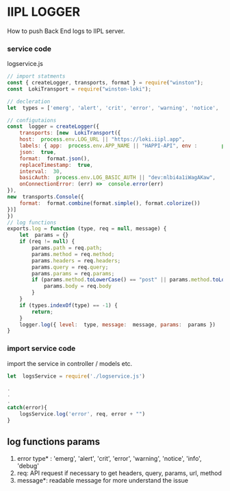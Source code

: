 # IIPL LOGGER

How to push Back End logs to IIPL server.


### service code
logservice.js
```js
// import statments
const { createLogger, transports, format } = require("winston");
const  LokiTransport = require("winston-loki");

// decleration
let  types = ['emerg', 'alert', 'crit', 'error', 'warning', 'notice', 'info', 'debug']

// configutaions
const  logger = createLogger({
	transports: [new  LokiTransport({
    host:  process.env.LOG_URL || "https://loki.iipl.app",
    labels: { app:  process.env.APP_NAME || "HAPPI-API", env :        process.env.ENV || "dev" },
    json:  true,
    format:  format.json(),
    replaceTimestamp:  true,
    interval:  30,
    basicAuth:  process.env.LOG_BASIC_AUTH || "dev:mlbi4a1iWagAKaw",
    onConnectionError: (err) =>  console.error(err)
}),
new  transports.Console({
	format:  format.combine(format.simple(), format.colorize())
})]
})
// log functions
exports.log = function (type, req = null, message) {
	let  params = {}
	if (req != null) {
		params.path = req.path;
		params.method = req.method;
		params.headers = req.headers;
		params.query = req.query;
		params.params = req.params;
		if (params.method.toLowerCase() == "post" || params.method.toLowerCase() == "put") {
			params.body = req.body
		}
	}
	if (types.indexOf(type) == -1) {
		return;
	}
	logger.log({ level:  type, message:  message, params:  params })
}
```


### import service code 
import the service in controller / models etc.

```.js
let  logsService = require('./logservice.js')
```
```js
.
.
.
catch(error){
	logsService.log('error', req, error + "")
}
```       

## log functions params 

1. error type* : 'emerg', 'alert', 'crit', 'error', 'warning', 'notice', 'info', 'debug'
2. req: API request if necessary to get headers, query, params, url, method 
3. message*: readable message for more understand the issue 
